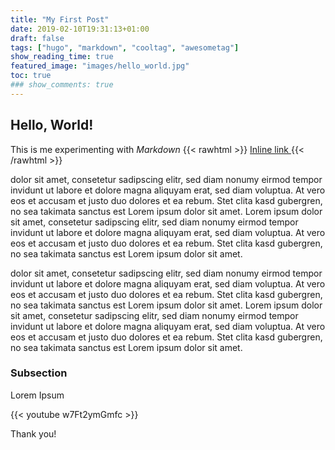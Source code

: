 ```yaml
---
title: "My First Post"
date: 2019-02-10T19:31:13+01:00
draft: false
tags: ["hugo", "markdown", "cooltag", "awesometag"]
show_reading_time: true
featured_image: "images/hello_world.jpg"
toc: true
### show_comments: true
---
```


## Hello, World!

This is me experimenting with _Markdown_
{{< rawhtml >}} <a href="http://google.com" class="dim dark-green"> Inline link </a>
{{< /rawhtml >}}

dolor sit amet, consetetur sadipscing elitr, sed diam nonumy eirmod tempor invidunt ut labore et dolore magna aliquyam erat, sed diam voluptua. At vero eos et accusam et justo duo dolores et ea rebum. Stet clita kasd gubergren, no sea takimata sanctus est Lorem ipsum dolor sit amet. Lorem ipsum dolor sit amet, consetetur sadipscing elitr, sed diam nonumy eirmod tempor invidunt ut labore et dolore magna aliquyam erat, sed diam voluptua. At vero eos et accusam et justo duo dolores et ea rebum. Stet clita kasd gubergren, no sea takimata sanctus est Lorem ipsum dolor sit amet.

dolor sit amet, consetetur sadipscing elitr, sed diam nonumy eirmod tempor invidunt ut labore et dolore magna aliquyam erat, sed diam voluptua. At vero eos et accusam et justo duo dolores et ea rebum. Stet clita kasd gubergren, no sea takimata sanctus est Lorem ipsum dolor sit amet. Lorem ipsum dolor sit amet, consetetur sadipscing elitr, sed diam nonumy eirmod tempor invidunt ut labore et dolore magna aliquyam erat, sed diam voluptua. At vero eos et accusam et justo duo dolores et ea rebum. Stet clita kasd gubergren, no sea takimata sanctus est Lorem ipsum dolor sit amet.


### Subsection

Lorem Ipsum

{{< youtube w7Ft2ymGmfc >}}

Thank you!